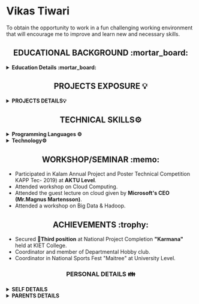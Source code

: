 # Vikas Tiwari  

To obtain the opportunity to work in a fun challenging working environment that will encourage me to  improve and  learn new  and  necessary skills.  

<h2 align="center">  EDUCATIONAL BACKGROUND :mortar_board: </h2>
<details close="close">
  
<summary><b>Education Details :mortar_board:</b></summary>  
    <br/>  
    
| ** ***Degree/Qualification*** ** | ** ***Institute/School*** ** | ** ***Aggregate*** ** | ** ***Session*** ** |
| :------: | :------: | :------: | :------: |
| Master of Computer Applications (MCA) | KIET Group of Institutions,Ghaziabad | 66.67 % | 2018-2021 |
| Bachelor of Computer Applications (BCA) | GLA University, Mathura | 6.10 CGPA | 2015-2018 |  
| Intermediate | GOPIRAM PALIWAL INTER COLLEGE, ALIGARH | 52.60 % | 2015|  
| High School | KAMLA UCHATTAR M. V. ALIGARH | 58.50 % | 2012|

</details> 

<h2 align="center">  PROJECTS EXPOSURE 💡 </h2>

<details close="close">
  <summary><b> PROJECTS DETAILS💡 </b></summary>
     <br/>
<table>
  <tr>
    <th><i>**Project Name**</i></th>
    <th><i>**Technology**</i></th>
    <th><i>**Staring Date**</i></th>
    <th><i>**Ending Date**</i></th>
    <th><i>**Mambers**</i></th>
    <th><i>**Link**</i></th>
  </tr>
  <tr>
    <td>Department Student Portal</td>
    <td>HTML & CSS WordPress CMS</td>
    <td>01/2018</td>
    <td>05/2018</td>
    <td>Indivisual</td>
    <td><a href="https://www.tutorialspoint.com/cprogramming/index.htm#:~:text=C%20programming%20is%20a%20general,most%20widely%20used%20computer%20language/"><img align = "center" src ="https://github.com/VikasTiwari12/Resume/blob/main/animated-click-here-sign-and-button-image-0009.gif" height="20" width="20" /></a></td>
  </tr>
  <tr>
    <td>Fire Fighting Robo</td>
    <td>IOT, C</td>
    <td>01/2019</td>
    <td>03/2019</td>
    <td>3</td>
    <td><a href="https://www.tutorialspoint.com/cprogramming/index.htm#:~:text=C%20programming%20is%20a%20general,most%20widely%20used%20computer%20language/"><img align = "center" src ="https://github.com/VikasTiwari12/Resume/blob/main/animated-click-here-sign-and-button-image-0009.gif" height="20" width="20" /></a></td>
  </tr>
  <tr>
    <td>Infinite Runner 3D</td>
    <td>Unity, Maya, C#</td>
    <td>06/2020</td>
    <td>12/2020</td>
    <td>Indivisual</td>
    <td><a href="https://www.tutorialspoint.com/cprogramming/index.htm#:~:text=C%20programming%20is%20a%20general,most%20widely%20used%20computer%20language/"><img align = "center" src ="https://github.com/VikasTiwari12/Resume/blob/main/animated-click-here-sign-and-button-image-0009.gif" height="20" width="20" /></a></td>
  </tr>
 
</table>

</details>


<h2 align="center"> TECHNICAL SKILLS⚙️ </h2>
<details close="close">
 <summary> <b>Programming Languages ⚙️ </b></summary>
  <br/>

<p align = "center">
 <a href="https://www.tutorialspoint.com/cprogramming/index.htm#:~:text=C%20programming%20is%20a%20general,most%20widely%20used%20computer%20language/"><img align = "center" src ="https://github.com/VikasTiwari12/Resume/blob/main/c-programming.png" height="70" width="70" /></a>
&nbsp;	&nbsp;	&nbsp;<a href="https://www.w3schools.com/html/" target="_blank" ><img align = "center" src ="https://github.com/VikasTiwari12/Resume/blob/main/pngaaa.com-4179044.png" height="70" width="70" /></a>
&nbsp;	&nbsp; 	&nbsp;<a href="https://www.w3schools.com/css/default.asp" target="_blank" ><img align = "center"  src = "https://github.com/VikasTiwari12/Resume/blob/main/img_4048.png" height="70" width="70" /></a>
&nbsp;	&nbsp;<a href="https://www.tutorialspoint.com/java/index.htm" target="_blank" ><img align = "center" src ="https://github.com/VikasTiwari12/Resume/blob/main/java-eps-vector-logo.png" height="70" width="90" /></a>
&nbsp;<a href="https://www.markdownguide.org/" target="_blank" ><img align = "center" src ="https://github.com/VikasTiwari12/Resume/blob/main/432547040_1280x720.jpg" height="70" width="90" /></a>  
</p>

</details>

<details close="close">
<summary> <b> Technology⚙️ </b></summary>
  </br>
<p align = "center">
<a href="https://www.javatpoint.com/iot-internet-of-things" target="_blank"><img align = "center" src ="https://github.com/VikasTiwari12/Resume/blob/main/334e063ae9f247704b37549b4b0f47d1.png" height="80" width="120" /></a>
&nbsp;<a href="https://github.com/VikasTiwari12/bio"><img align = "center" src="https://github.com/VikasTiwari12/Resume/blob/main/unity-masterbrand-black.png" height="95" width="130" /></a>
  </p>
  
</details>

<h2 align="center"> WORKSHOP/SEMINAR :memo: </h2>

 
- Participated in Kalam Annual Project and Poster Technical Competition KAPP Tec- 2019) at **AKTU Level**.  
- Attended workshop on Cloud Computing.  
- Attended the guest lecture on cloud given by **Microsoft's CEO (Mr.Magnus Martensson)**.    
- Attended a workshop on Big Data & Hadoop.     
 

<h2 align="center"> ACHIEVEMENTS :trophy: </h2>

- Secured 🥉**Third position** at National Project Completion **"Karmana"** held at KIET College.
- Coordinator and member of Departmental Hobby club.
- Coordinator in National Sports Fest "Maitree" at University Level.

<h3 align="center">  PERSONAL DETAILS 👪 </h3>
<details close="close">
  
<summary><b> SELF DETAILS </b></summary>

- **Name**:- &nbsp;Vikas Tiwari  
- **(DOB)**:-&nbsp; 30/11/1996  
- **Blood Group**:-&nbsp; B ***+ve***  
- **Contact No**☎️:-&nbsp; 7830859005  
- **Permanent Address**🏠:-&nbsp; House no:- 8/239 Raghuveerpuri gali no:-1,Aligarh  
- **Correspondence Address**🏠:-&nbsp; same as permanent  
</details>

<details close="close">
  
<summary><b> PARENTS DETAILS  </b></summary>

<p align="center"><b><i> **FATHER DETAILS** </i></b></p>

- **Father Name:-**&nbsp; **Mr.** Anil Tiwari   
- **(DOB):-**&nbsp;  DD/MM/YYYY  
- **Blood Group:-**&nbsp;  B ***+ve***      
- **Contact No☎️:-**&nbsp;  **********     
- **Permanent Address🏠:-**&nbsp; House no:- 8/239 Raghuveerpuri gali no:-1,Aligarh    
- **Correspondence Address🏠:-**&nbsp; same as permanent 

<p align="center"><b><i>**MOTHER DETAILS**</i></b></p>

- **Mother Name:-**&nbsp;  **Mrs.** Radha Tiwari 
- **(DOB):-**&nbsp;  DD/MM/YYYY  
- **Blood Group:-**&nbsp;  B ***+ve***   
- **Contact No☎️:-**&nbsp;  *********    
- **Permanent Address🏠:-**&nbsp;  House No:-8/239 Raghuveerpuri gali no:-1,Aligarh  
- **Correspondence Address🏠:-**&nbsp; same as permanent  
</details>






